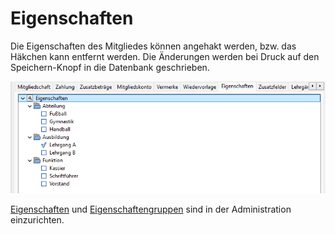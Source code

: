 # Eigenschaften

Die Eigenschaften des Mitgliedes können angehakt werden, bzw. das Häkchen kann entfernt werden. Die Änderungen werden bei Druck auf den Speichern-Knopf in die Datenbank geschrieben.

![](../../../v3.0.x/mitglieder/content/img/EigenschaftenTab.png)

[Eigenschaften](../../../versionen/v3.0/administration/mitglieder/eigenschaften.md) und [Eigenschaftengruppen](../../../versionen/v3.0/administration/mitglieder/eigenschaften-gruppen.md) sind in der Administration einzurichten.
